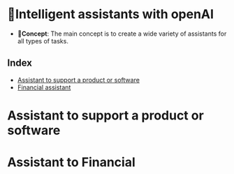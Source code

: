 # 🧠Intelligent assistants with openAI
* **💭Concept**:
The main concept is to create a wide variety of assistants for all types of tasks.
## Index

- [Assistant to support a product or software](#Assistant-to-support-a-product-or-software)
- [Financial assistant](#Financial-assistant)



# Assistant to support a product or software



# Assistant to Financial 